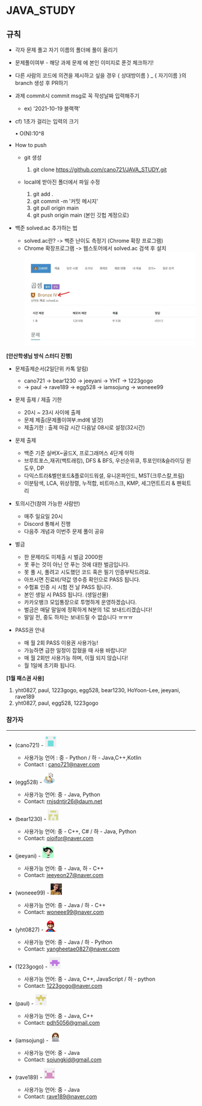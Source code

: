 # JAVA_STUDY

## 규칙

- 각자 문제 풀고 자기 이름의 폴더에 풀이 올리기

- 문제풀이여부 - 해당 과제 문제 에 본인 이미지로 푼것 체크하기!

- 다른 사람의 코드에 의견을 제시하고 싶을 경우 { 상대방이름 } \_ { 자기이름 }의 branch 생성 후 PR하기

- 과제 commit시 commit msg로 꼭 작성날짜 입력해주기

  - ex) '2021-10-19 블랙잭'

- cf) 1초가 걸리는 입력의 크기

  • O(N):10^8

- How to push

  - git 생성

    1. git clone https://github.com/cano721/JAVA_STUDY.git

  - local에 받아진 폴더에서 파일 수정
    1. git add .
    2. git commit -m '커밋 메시지'
    3. git pull origin main
    4. git push origin main (본인 깃헙 계정으로)

- 백준 solved.ac 추가하는 법

  - solved.ac란? -> 백준 난이도 측정기 (Chrome 확장 프로그램)
  - Chrome 확장프로그램 -> 웹스토어에서 solved.ac 검색 후 설치
    ![캡처](md-images/108507193-4b446d00-72fd-11eb-9dab-063c7df413b2.JPG)

**[안산학생님 방식 스터디 진행]**

- 문제출제순서(2일단위 카톡 알림)

  - cano721 -> bear1230 -> jeeyani -> YHT -> 1223gogo
  - ->  paul  -> rave189 -> egg528 -> iamsojung -> woneee99

- 문제 출제 / 제출 기한
  - 20시 ~ 23시 사이에 출제
  - 문제 제출(문제풀이여부.md에 낼것)
  - 제출기한 : 출제 마감 시간 다음날 08시로 설정(32시간)
- 문제 출제
  - 백준 기준 실버X~골드X, 프로그래머스 4단계 이하
  - 브루트포스,재귀(백트래킹), DFS & BFS, 우선순위큐, 투포인터&슬라이딩 윈도우, DP
  - 다익스트라&벨만포드&플로이드워셜, 유니온파인드, MST(크루스칼,프림)
  - 이분탐색, LCA, 위상정렬, 누적합, 비트마스크, KMP, 세그먼트트리 & 펜윅트리
- 토의시간(참여 가능한 사람만)
  - 매주 일요일 20시
  - Discord 통해서 진행
  - 다음주 개념과 이번주 문제 풀이 공유
- 벌금
  - 한 문제라도 미제출 시 벌금 2000원
  - 못 푸는 것이 아닌 안 푸는 것에 대한 벌금입니다.
  - 못 풀 시, 풀려고 시도했던 코드 혹은 필기 인증부탁드려요.
  - 아프시면 진료비/약값 영수증 확인으로 PASS 됩니다.
  - 수험표 인증 시 시험 전 날 PASS 됩니다.
  - 본인 생일 시 PASS 됩니다. (생일선물)
  - 카카오뱅크 모임통장으로 투명하게 운영하겠습니다.
  - 벌금은 매달 말일에 정확하게 N분의 1로 보내드리겠습니다!
  - 말일 전, 중도 하차는 보내드릴 수 없습니다 ㅠㅠㅠ
- PASS권 안내
  - 매 월 2회 PASS 이용권 사용가능!
  - 가능하면 급한 일정이 잡혔을 때 사용 바랍니다!
  - 매 월 2회만 사용가능 하며, 이월 되지 않습니다!
  - 월 1일에 초기화 됩니다.

**[1월 패스권 사용]**

1. yht0827, paul, 1223gogo, egg528, bear1230, HoYoon-Lee, jeeyani, rave189
2. yht0827, paul, egg528, 1223gogo

### 참가자

---

- (cano721) - <img src="md-images/haebum.png" height = "30" width="30">

  - 사용가능 언어 : 중 - Python / 하 - Java,C++,Kotlin
  - Contact : cano721@naver.com

- (egg528) - <img src="md-images/egg528.png" height = "30" width="30">

  - 사용가능 언어: 중 - Java, Python
  - Contact: rnjsdntjr26@daum.net

- (bear1230) - <img src="md-images/bear1230.png" height = "30" width="30">

  - 사용가능 언어: 중 - C++, C# / 하 - Java, Python
  - Contact: oioifor@naver.com

- (jeeyani) - <img src="./md-images/jeeyani.png" height = "30" width="30">

  - 사용가능 언어: 중 - Java, 하 - C++
  - Contact: jeeyeon27@naver.com

- (woneee99) - <img src="./md-images/woneee99.png" height = "30" width="30">

  - 사용가능 언어: 중 - Java / 하 - C++
  - Contact: woneee99@naver.com

- (yht0827) - <img src="./md-images/YHT.png" height = "30" width="30">

  - 사용가능 언어: 중 - Java / 하 - Python
  - Contact: yangheetae0827@naver.com

- (1223gogo) - <img src="./md-images/1223gogo.png" height = "30" width="30">

  - 사용가능 언어: 중 - Java, C++, JavaScript / 하 - python
  - Contact: 1223gogo@naver.com

- (paul) - <img src="./md-images/paul.png" height = "30" width="30">

  - 사용가능 언어: 중 - Java, C++
  - Contact: pdh5056@gmail.com

- (iamsojung) - <img src="./md-images/iamsojung.png" height = "30" width="30">
  - 사용가능 언어: 중 - Java
  - Contact: sojungkid@gmail.com
- (rave189) - <img src="./md-images/rave189.png" height = "30" width="30">
  - 사용가능 언어: 중 - Java
  - Contact: rave189@naver.com
